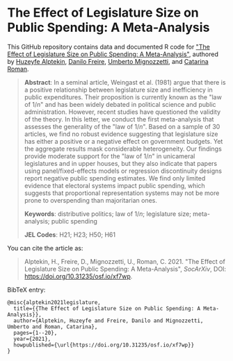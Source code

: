 # The Effect of Legislature Size on Public Spending: A Meta-Analysis

This GitHub repository contains data and documented R code for ["The Effect of Legislature Size on Public Spending: A Meta-Analysis"](https://doi.org/10.31235/osf.io/xf7wp), authored by [Huzeyfe Alptekin](https://twitter.com/huzeyfealptekin), [Danilo Freire](http://danilofreire.github.io), [Umberto Mignozzetti](http://umbertomig.com), and [Catarina Roman](http://catarinaroman.github.io). 

> **Abstract**: In a seminal article, Weingast et al. (1981) argue that there is a positive relationship between legislature size and inefficiency in public expenditures. Their proposition is currently known as the "law of 1/_n_" and has been widely debated in political science and public administration. However, recent studies have questioned the validity of the theory. In this letter, we conduct the first meta-analysis that assesses the generality of the "law of 1/_n_". Based on a sample of 30 articles, we find no robust evidence suggesting that legislature size has either a positive or a negative effect on government budgets. Yet the aggregate results mask considerable heterogeneity. Our findings provide moderate support for the "law of 1/_n_" in unicameral legislatures and in upper houses, but they also indicate that papers using panel/fixed-effects models or regression discontinuity designs report negative public spending estimates. We find only limited evidence that electoral systems impact public spending, which suggests that proportional representation systems may not be more prone to overspending than majoritarian ones.
>
> **Keywords**: distributive politics; law of 1/_n_; legislature size; meta-analysis; public spending
>
> **JEL Codes**: H21; H23; H50; H61

You can cite the article as: 

> Alptekin, H., Freire, D., Mignozzetti, U., Roman, C. 2021. "The Effect of Legislature Size on Public Spending: A Meta-Analysis", _SocArXiv_, DOI: <https://doi.org/10.31235/osf.io/xf7wp>.

BibTeX entry:

```
@misc{alptekin2021legislature,
  title={{The Effect of Legislature Size on Public Spending: A Meta-Analysis}},
  author={Alptekin, Huzeyfe and Freire, Danilo and Mignozzetti, Umberto and Roman, Catarina},
  pages={1--20},
  year={2021},
  howpublished={\url{https://doi.org/10.31235/osf.io/xf7wp}}
}
```
